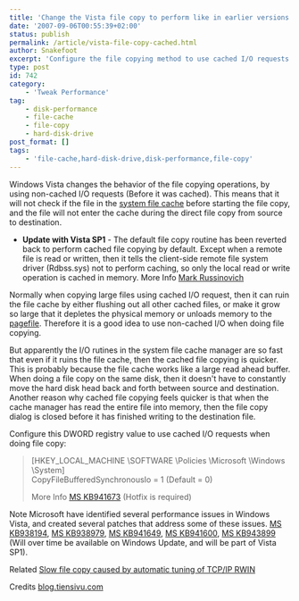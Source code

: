 ```yaml
---
title: 'Change the Vista file copy to perform like in earlier versions'
date: '2007-09-06T00:55:39+02:00'
status: publish
permalink: /article/vista-file-copy-cached.html
author: Snakefoot
excerpt: 'Configure the file copying method to use cached I/O requests instead of non-cached.'
type: post
id: 742
category:
    - 'Tweak Performance'
tag:
    - disk-performance
    - file-cache
    - file-copy
    - hard-disk-drive
post_format: []
tags:
    - 'file-cache,hard-disk-drive,disk-performance,file-copy'
---
```

Windows Vista changes the behavior of the file copying operations, by using non-cached I/O requests (Before it was cached). This means that it will not check if the file in the [system file cache](/article/winnt-system-cache.html) before starting the file copy, and the file will not enter the cache during the direct file copy from source to destination.

- **Update with Vista SP1** - The default file copy routine has been reverted back to perform cached file copying by default. Except when a remote file is read or written, then it tells the client-side remote file system driver (Rdbss.sys) not to perform caching, so only the local read or write operation is cached in memory. More Info [Mark Russinovich](http://blogs.technet.com/markrussinovich/archive/2008/02/04/2826167.aspx "Inside Vista SP1 File Copy Improvements")
 
 Normally when copying large files using cached I/O request, then it can ruin the file cache by either flushing out all other cached files, or make it grow so large that it depletes the physical memory or unloads memory to the [pagefile](/article/windows-page-file.html). Therefore it is a good idea to use non-cached I/O when doing file copying.  
  
 But apparently the I/O rutines in the system file cache manager are so fast that even if it ruins the file cache, then the cached file copying is quicker. This is probably because the file cache works like a large read ahead buffer. When doing a file copy on the same disk, then it doesn't have to constantly move the hard disk head back and forth between source and destination. Another reason why cached file copying feels quicker is that when the cache manager has read the entire file into memory, then the file copy dialog is closed before it has finished writing to the destination file.  
  
 Configure this DWORD registry value to use cached I/O requests when doing file copy:
> \[HKEY\_LOCAL\_MACHINE \\SOFTWARE \\Policies \\Microsoft \\Windows \\System\]  
>  CopyFileBufferedSynchronousIo = 1 (Default = 0)  
>   
>  More Info [MS KB941673](http://support.microsoft.com/kb/941673 "After you add the CopyFileBufferedSynchronousIo registry entry in Windows Vista, a file copies only slightly more quickly when you use Windows Explorer to copy the file to another computer") (Hotfix is required)

 Note Microsoft have identified several performance issues in Windows Vista, and created several patches that address some of these issues. [MS KB938194](http://support.microsoft.com/kb/938194 "An update is available that improves the compatibility and reliability of Windows Vista"), [MS KB938979](http://support.microsoft.com/kb/938979 "An update is available that improves the performance and reliability of Windows Vista"), [MS KB941649](http://support.microsoft.com/kb/941649 "An update is available that improves the compatibility, reliability, and stability of Windows Vista"), [MS KB941600](http://support.microsoft.com/kb/941600 "Cumulative update rollup for USB core components in Windows Vista"), [MS KB943899](http://support.microsoft.com/kb/943899 "An update that improves the performance, responsiveness, and reliability of Windows Vista is available") (Will over time be available on Windows Update, and will be part of Vista SP1).  
  
 Related [Slow file copy caused by automatic tuning of TCP/IP RWIN](/article/vista-tcpip-auto-rwin.html)  
  
 Credits [blog.tiensivu.com](http://blog.tiensivu.com/aaron/)